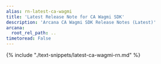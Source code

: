 ```yaml
---
alias: rn-latest-ca-wagmi
title: 'Latest Release Note for CA Wagmi SDK'
description: 'Arcana CA Wagmi SDK Release Notes (Latest)'
arcana:
  root_rel_path: ..
timetoread: False
---
```


{% include "./text-snippets/latest-ca-wagmi-rn.md" %}